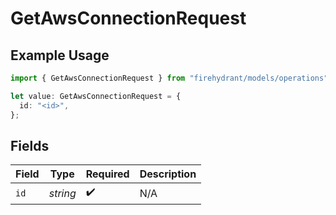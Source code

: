 # GetAwsConnectionRequest

## Example Usage

```typescript
import { GetAwsConnectionRequest } from "firehydrant/models/operations";

let value: GetAwsConnectionRequest = {
  id: "<id>",
};
```

## Fields

| Field              | Type               | Required           | Description        |
| ------------------ | ------------------ | ------------------ | ------------------ |
| `id`               | *string*           | :heavy_check_mark: | N/A                |